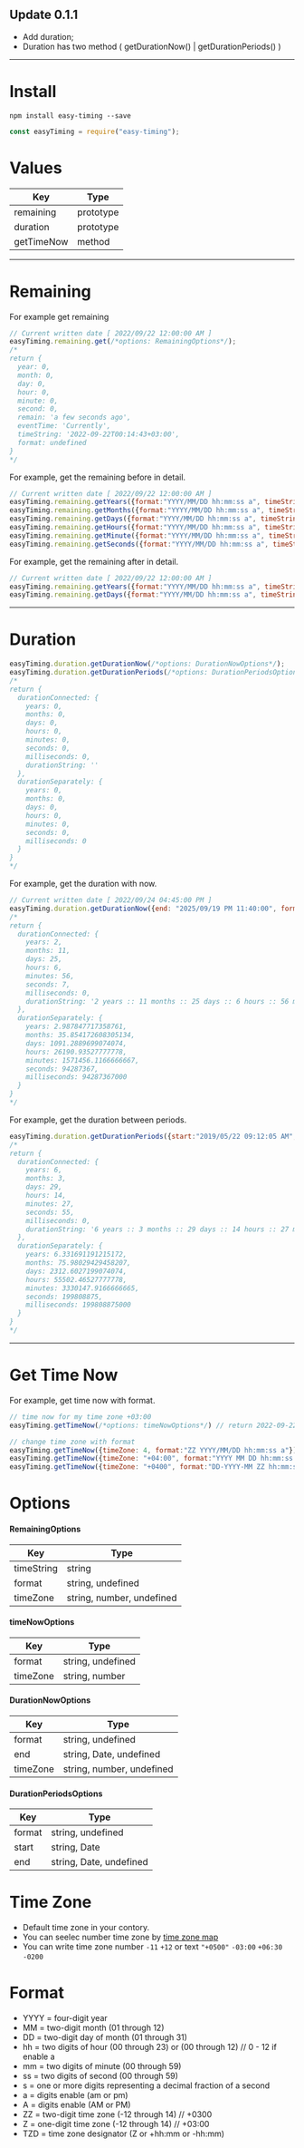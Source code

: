 ## Update 0.1.1
- Add duration;
- Duration has two method ( getDurationNow() | getDurationPeriods() )
- - -
# Install
```
npm install easy-timing --save
```
```javascript
const easyTiming = require("easy-timing");
```
# Values
Key | Type 
--- | ----
remaining | prototype
duration | prototype
getTimeNow | method
---
# Remaining
For example get remaining  
```javascript
// Current written date [ 2022/09/22 12:00:00 AM ]
easyTiming.remaining.get(/*options: RemainingOptions*/);
/* 
return {
  year: 0,
  month: 0,
  day: 0,
  hour: 0,
  minute: 0,
  second: 0,
  remain: 'a few seconds ago',
  eventTime: 'Currently',
  timeString: '2022-09-22T00:14:43+03:00',
  format: undefined
}
*/
```
For example, get the remaining before in detail.
```javascript
// Current written date [ 2022/09/22 12:00:00 AM ]
easyTiming.remaining.getYears({format:"YYYY/MM/DD hh:mm:ss a", timeString:"2022/01/01 12:00:00 am"}); // return Before 8 months
easyTiming.remaining.getMonths({format:"YYYY/MM/DD hh:mm:ss a", timeString:"2022/01/01 12:00:00 am"}); // return Before 8 months
easyTiming.remaining.getDays({format:"YYYY/MM/DD hh:mm:ss a", timeString:"2022/01/01 12:00:00 am"}); // return Before 24021 days
easyTiming.remaining.getHours({format:"YYYY/MM/DD hh:mm:ss a", timeString:"2022/01/01 12:00:00 am"}); // return Before 62640 hours
easyTiming.remaining.getMinute({format:"YYYY/MM/DD hh:mm:ss a", timeString:"2022/01/01 12:00:00 am"}); // return Before 37584019 minutes
easyTiming.remaining.getSeconds({format:"YYYY/MM/DD hh:mm:ss a", timeString:"2022/01/01 12:00:00 am"}); // return Before 2255154014 seconds
```
For example, get the remaining after in detail.
```javascript
// Current written date [ 2022/09/22 12:00:00 AM ]
easyTiming.remaining.getYears({format:"YYYY/MM/DD hh:mm:ss a", timeString:"2024/01/01 12:00:00 am", timeZone:3}) // return After 1 years
easyTiming.remaining.getDays({format:"YYYY/MM/DD hh:mm:ss a", timeString:"2024/01/01 12:00:00 am", timeZone:3}) // return After 4508 days
```
---
# Duration
```javascript
easyTiming.duration.getDurationNow(/*options: DurationNowOptions*/);
easyTiming.duration.getDurationPeriods(/*options: DurationPeriodsOptions*/);
/*
return {
  durationConnected: {
    years: 0,
    months: 0,
    days: 0,
    hours: 0,
    minutes: 0,
    seconds: 0,
    milliseconds: 0,
    durationString: ''
  },
  durationSeparately: {
    years: 0,
    months: 0,
    days: 0,
    hours: 0,
    minutes: 0,
    seconds: 0,
    milliseconds: 0
  }
}
*/
```
For example, get the duration with now.
```javascript
// Current written date [ 2022/09/24 04:45:00 PM ]
easyTiming.duration.getDurationNow({end: "2025/09/19 PM 11:40:00", format:"YYYY/MM/DD A hh:mm:ss" , timeZone:"+0400"});
/*
return {
  durationConnected: {
    years: 2,
    months: 11,
    days: 25,
    hours: 6,
    minutes: 56,
    seconds: 7,
    milliseconds: 0,
    durationString: '2 years :: 11 months :: 25 days :: 6 hours :: 56 minutes :: 7 seconds'
  },
  durationSeparately: {
    years: 2.987847717358761,
    months: 35.854172608305134,
    days: 1091.2889699074074,
    hours: 26190.93527777778,
    minutes: 1571456.1166666667,
    seconds: 94287367,
    milliseconds: 94287367000
  }
}
*/
```
For example, get the duration between periods.
```javascript
easyTiming.duration.getDurationPeriods({start:"2019/05/22 09:12:05 AM", end: "2025/09/19 11:40:00 PM", format:"YYYY/MM/DD hh:mm:ss A"});
/*
return {
  durationConnected: {
    years: 6,
    months: 3,
    days: 29,
    hours: 14,
    minutes: 27,
    seconds: 55,
    milliseconds: 0,
    durationString: '6 years :: 3 months :: 29 days :: 14 hours :: 27 minutes :: 55 seconds'
  },
  durationSeparately: {
    years: 6.331691191215172,
    months: 75.98029429458207,
    days: 2312.6027199074074,
    hours: 55502.46527777778,
    minutes: 3330147.9166666665,
    seconds: 199808875,
    milliseconds: 199808875000
  }
}
*/
```
---
# Get Time Now
For example, get time now with format.
```javascript
// time now for my time zone +03:00
easyTiming.getTimeNow(/*options: timeNowOptions*/) // return 2022-09-22T00:34:58+03:00

// change time zone with format
easyTiming.getTimeNow({timeZone: 4, format:"ZZ YYYY/MM/DD hh:mm:ss a"}); // return +0400 2022/09/22 01:39:29 am
easyTiming.getTimeNow({timeZone: "+04:00", format:"YYYY MM DD hh:mm:ss A Z"}); // return 2022 09 22 01:39:29 AM +04:00
easyTiming.getTimeNow({timeZone: "+0400", format:"DD-YYYY-MM ZZ hh:mm:ss a"}); // return 22-2022-09 +0400 01:39:29 am
```
# Options
#### RemainingOptions
Key | Type 
--- | ---- 
timeString | string 
format | string, undefined
timeZone | string, number, undefined
#### timeNowOptions
Key | Type 
--- | ---- 
format | string, undefined
timeZone | string, number 
#### DurationNowOptions
Key | Type 
--- | ---- 
format | string, undefined
end | string, Date, undefined
timeZone | string, number, undefined
#### DurationPeriodsOptions
Key | Type 
--- | ---- 
format | string, undefined
start | string, Date
end | string, Date, undefined

# Time Zone
- Default time zone in your contory.
- You can seelec number time zone by [time zone map](https://www.timeanddate.com/time/map/)
- You can write time zone number ` -11 ` ` +12 ` or text ` "+0500" ` ` -03:00 ` ` +06:30 ` ` -0200 `
# Format
- YYYY = four-digit year
- MM   = two-digit month (01 through 12)
- DD   = two-digit day of month (01 through 31)
- hh   = two digits of hour (00 through 23) or (00 through 12) // 0 - 12 if enable a
- mm   = two digits of minute (00 through 59)
- ss   = two digits of second (00 through 59)
- s    = one or more digits representing a decimal fraction of a second
- a    = digits enable (am or pm)
- A    = digits enable (AM or PM)
- ZZ   = two-digit time zone (-12 through 14) // +0300
- Z   = one-digit time zone (-12 through 14) // +03:00
- TZD  = time zone designator (Z or +hh:mm or -hh:mm)